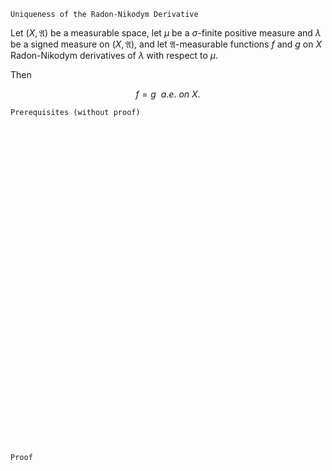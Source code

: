 ```
Uniqueness of the Radon-Nikodym Derivative
```

Let $(X, \mathfrak{A})$ be a measurable space, let $\mu$ be a $\sigma$-finite positive measure and $\lambda$ be a signed measure on $(X, \mathfrak{A})$, and let $\mathfrak{A}$-measurable functions $f$ and $g$ on $X$ Radon-Nikodym derivatives of $\lambda$ with respect to $\mu$.

Then 

$$
f=g \ \ a.e. \ on \ X.
$$





```
Prerequisites (without proof)
```


<br>
<br>
<br>
<br>
<br>
<br>
<br>
<br>
<br>
<br>
<br>
<br>
<br>
<br>
<br>
<br>
<br>
<br>
<br>
<br>
<br>
<br>
<br>
<br>
<br>
<br>
<br>
<br>
<br>
<br>


```
Proof
```
